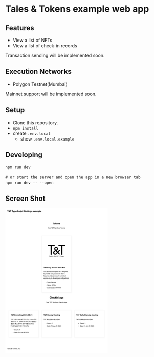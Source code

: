 # Tales & Tokens example web app

## Features

- View a list of NFTs
- View a list of check-in records

Transaction sending will be implemented soon.

## Execution Networks

- Polygon Testnet(Mumbai)

Mainnet support will be implemented soon. 

## Setup

- Clone this repository.
- `npm install`
- create `.env.local`
  - show `.env.local.example`

## Developing

```
npm run dev

# or start the server and open the app in a new browser tab
npm run dev -- --open
```

## Screen Shot

<img src="docs/images/screenshot.png" width="320px" />
